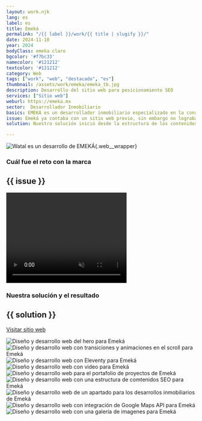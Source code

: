 ```yaml
---
layout: work.njk 
lang: es
label: es
title: Emeká
permalink: "/{{ label }}/work/{{ title | slugify }}/"
date: 2024-11-10
year: 2024
bodyClass: emeka claro
bgcolor: '#f7bc33'
namecolor: '#121212'
textcolor: '#121212'
category: Web
tags: ["work", "web", "destacado", "es"]
thumbnail: /assets/work/emeka/emeka_tb.jpg
description: Desarrollo del sitio web para posicionamiento SEO
services: ["Sitio web"]
weburl: https://emeka.mx
sector:  Desarrollador Inmobiliario
basics: EMEKÁ es un desarrollador inmobiliario especializado en la construcción de edificios con un enfoque humano y funcional, preocupados por la calidad de vida de sus habitantes. Para sus proyectos, ubicados principalmente en Mérida y Tulum, usan materiales de la región, como parte de su respeto a la naturaleza y a la convivencia con ella, buscando una integración entre el interior y el exterior.
issue: Emeká ya contaba con un sitio web previo, sin embargo no lograba representar adecuadamente su estilo de diseño y construcción moderno, así como una visión formal y sobria. Pero el principal problema es que no lograban posicionamiento orgánico en Google, salvo que fueran buscados con el nombre de la empresa. El reto era hacerlos aparecer en las búsquedas con términos como "desarrollador inmobiliario" o similares.
solution: Nuestra solución inició desde la estructura de los contenidos, buscando que fuera lo más sencillo y simple posible para el usuario al momento de navegar. No obstante, la interactividad tenía que sentirse moderna, fuera de lo común a lo que encuentras en otros sitios de la competencia. Para ello, usamos código que se centra en crear animaciones dependientes del movimiento del scroll, logrando con ello que el usuario tenga control de los elementos moviéndose en pantalla. Por último, desarrollamos una sección para sus proyectos, desde donde cada desarrollo es presentado con sus propios colores e identidad, a fin de brindar este concepto de que cada proyecto es único y diferente.

---
```


![Watal es un desarrollo de EMEKÁ](/assets/work/emeka/emeka_departamentos.jpg){.web__wrapper}

<div class="column__2 web__wrapper">
    <div class="col__left">
        <h3>Cuál fue el reto con la marca</h3>
    </div>
    <div class="col__right">
        <h2>{{ issue }}</h2>
    </div>
</div>


<div class="column__1 web__wrapper">
    <video width="320" height="240" autoplay muted playsinline loop x-webkit-airplay="allow">
        <source src="/assets/work/emeka/emeka_video.mp4" type="video/mp4">
        Tu navegador no logró reproducir este video, considera actualizarlo a una versión más reciente
    </video>
</div>


<div class="column__2 work__column__2 web__wrapper">
    <div class="col__left">
        <h3>Nuestra solución y el resultado</h3>
    </div>
    <div class="col__right">
        <h2>{{ solution }}</h2>
        <a class="btn btn__no__arrows" style="background-color:{{textcolor}}; color: {{bgcolor}};" href="{{ weburl }}" target="_blank">Visitar sitio web</a>
    </div>
</div>

![Diseño y desarrollo web del hero para Emeká](/assets/work/emeka/emeka_web1.jpg)
![Diseño y desarrollo web con transiciones y animaciones en el scroll para Emeká](/assets/work/emeka/emeka_web2.jpg)
![Diseño y desarrollo web con Eleventy para Emeká](/assets/work/emeka/emeka_web3.jpg)
![Diseño y desarrollo web con video para Emeká](/assets/work/emeka/emeka_web4.jpg)
![Diseño y desarrollo web para el portafolio de proyectos de Emeká](/assets/work/emeka/emeka_web5.jpg)
![Diseño y desarrollo web con una estructura de comtenidos SEO para Emeká](/assets/work/emeka/emeka_web6.jpg)
![Diseño y desarrollo web de un apartado para los desarrollos inmobiliarios de Emeká](/assets/work/emeka/emeka_web7.jpg)
![Diseño y desarrollo web con integración de Google Maps API para Emeká](/assets/work/emeka/emeka_web8.jpg)
![Diseño y desarrollo web con una galería de imagenes para Emeká](/assets/work/emeka/emeka_web9.jpg)